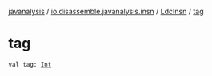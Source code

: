 [javanalysis](../../index.md) / [io.disassemble.javanalysis.insn](../index.md) / [LdcInsn](index.md) / [tag](./tag.md)

# tag

`val tag: `[`Int`](https://kotlinlang.org/api/latest/jvm/stdlib/kotlin/-int/index.html)